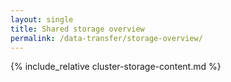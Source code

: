 ```yaml
---
layout: single
title: Shared storage overview
permalink: /data-transfer/storage-overview/
---
```

{% include_relative cluster-storage-content.md %}